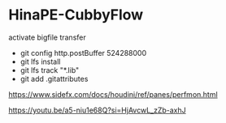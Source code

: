# HinaPE-CubbyFlow

activate bigfile transfer
- git config http.postBuffer 524288000 
- git lfs install 
- git lfs track "*.lib"
- git add .gitattributes

https://www.sidefx.com/docs/houdini/ref/panes/perfmon.html

https://youtu.be/a5-niu1e68Q?si=HjAvcwL_zZb-axhJ